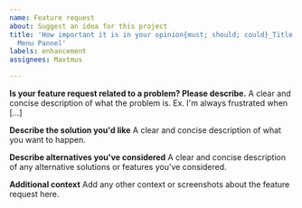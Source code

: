 ```yaml
---
name: Feature request
about: Suggest an idea for this project
title: 'How important it is in your opinion{must; should; could}_Title EX: [Must]_Main
  Menu Pannel'
labels: enhancement
assignees: Maxtmus

---
```


**Is your feature request related to a problem? Please describe.**
A clear and concise description of what the problem is. Ex. I'm always frustrated when [...]

**Describe the solution you'd like**
A clear and concise description of what you want to happen.

**Describe alternatives you've considered**
A clear and concise description of any alternative solutions or features you've considered.

**Additional context**
Add any other context or screenshots about the feature request here.
